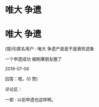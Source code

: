 # 唯大 争遗

# 唯大 争遗

(提问)匿名用户 : 唯大 争遗产是是不是衰败迹象

一个申遗成功 被刷爆朋友圈了

2019-07-06

回答：嗯。(0 赞)

评论区：

一郎 : 以前申遗也这样啊。